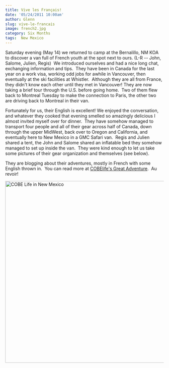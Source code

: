 ```yaml
---
title: Vive les Français!
date: '05/24/2011 10:00am'
author: Glenn
slug: vive-le-francais
image: french2.jpg
category: Six Months
tags:  New Mexico
---
```

Saturday evening (May 14) we returned to camp at the Bernalillo, NM KOA to discover a van full of French youth at the spot next to ours. (L-R -- John, Salome, Julien, Regis)  We introduced ourselves and had a nice long chat, exchanging information and tips.  They have been in Canada for the last year on a work visa, working odd jobs for awhile in Vancouver, then eventually at the ski facilities at Whistler.  Although they are all from France, they didn't know each other until they met in Vancouver! They are now taking a brief tour through the U.S. before going home.  Two of them flew back to Montreal Tuesday to make the connection to Paris, the other two are driving back to Montreal in their van.

Fortunately for us, their English is excellent! We enjoyed the conversation, and whatever they cooked that evening smelled so amazingly delicious I almost invited myself over for dinner.  They have somehow managed to transport four people and all of their gear across half of Canada, down through the upper MidWest, back over to Oregon and California, and eventually here to New Mexico in a GMC Safari van.  Regis and Julien shared a tent, the John and Salome shared an inflatable bed they somehow managed to set up inside the van.  They were kind enough to let us take some pictures of their gear organization and themselves (see below).

They are blogging about their adventures, mostly in French with some English thrown in.  You can read more at [COBElife's Great Adventure](http://www.travelpod.com/travel-blog/cobelife/1/tpod.html).  Au revoir!

<a data-flickr-embed="true" data-header="true" data-footer="true"  href="https://www.flickr.com/photos/vagabondians/albums/72157626777909412" title="COBE Life in New Mexico"><img src="https://farm3.staticflickr.com/2687/5745923997_b60f66da05_b.jpg" width="1024" height="576" alt="COBE Life in New Mexico"></a><script async src="//embedr.flickr.com/assets/client-code.js" charset="utf-8"></script>